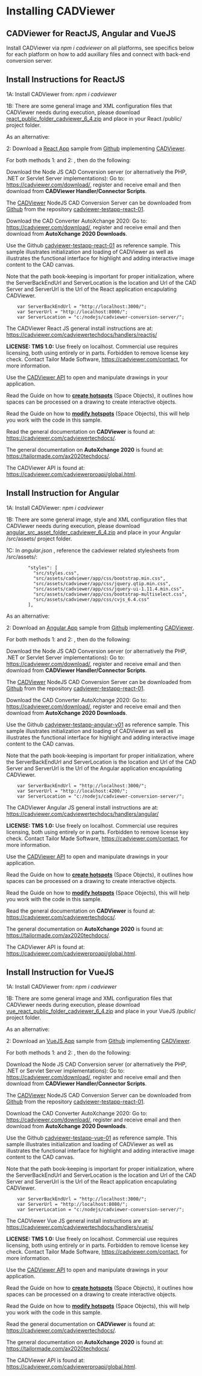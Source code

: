 # Installing CADViewer

## CADViewer for ReactJS, Angular and VueJS

Install CADViewer via *npm i cadviewer* on all platforms, see specifics below for each platform on how to add auxillary files and connect with back-end conversion server.


## Install Instructions for ReactJS

1A: Install CADViewer from: *npm i cadviewer* 

1B: There are some general image and XML configuration files that CADViewer needs during execution, please download [react_public_folder_cadviewer_6_4.zip](https://cadviewer.com/downloads/handlers/reactjs/react_public_folder_cadviewer_6_4.zip) and place in your React /public/ project folder.   

As an alternative:

2: Download a [React App](https://github.com/CADViewer/cadviewer-testapp-react-01) sample from [Github](https://github.com/CADViewer/cadviewer-testapp-react-01) implementing [CADViewer](https://github.com/CADViewer/cadviewer-testapp-react-01).


For both methods 1: and 2: , then do the following:


Download the Node JS CAD Conversion server (or alternatively the PHP, .NET or Servlet Server implementations):  Go to:  https://cadviewer.com/download/, register and receive email and then download from **CADViewer Handler/Connector Scripts**.

The [CADViewer](https://github.com/CADViewer/cadviewer-conversion-server) NodeJS CAD Conversion Server can be downloaded from [Github](https://github.com/CADViewer/cadviewer-conversion-server) from the repository [cadviewer-testapp-react-01](https://github.com/CADViewer/cadviewer-conversion-server).

Download the CAD Converter AutoXchange 2020:  Go to: https://cadviewer.com/download/, register and receive email and then download from **AutoXchange 2020 Downloads**.

Use the Github [cadviewer-testapp-react-01](https://github.com/CADViewer/cadviewer-testapp-react-01) as reference sample. This sample illustrates initialization and loading of CADViewer as well as illustrates the functional interface for highlight and adding interactive image content to the CAD canvas. 

Note that the path book-keeping is important for proper initialization, where the ServerBackEndUrl and ServerLocation is the location and Url of the CAD Server and ServerUrl is the Url of the React application encapulating CADViewer. 


		var ServerBackEndUrl = "http://localhost:3000/";
		var ServerUrl = "http://localhost:8000/";
		var ServerLocation = "c:/nodejs/cadviewer-conversion-server/";

The CADViewer React JS general install instructions are at: https://cadviewer.com/cadviewertechdocs/handlers/reactjs/

**LICENSE: TMS 1.0:** Use freely on localhost. Commercial use requires licensing, both using entirely or in parts. Forbidden to remove license key check.  Contact Tailor Made Software, https://cadviewer.com/contact, for more information. 

Use the [CADViewer API](https://cadviewer.com/cadviewerproapi/global.html) to open and manipulate drawings in your application. 

Read the Guide on how to **[create hotspots](https://cadviewer.com/highlight/main/)** (Space Objects), it outlines how spaces can be processed on a drawing to create interactive objects. 

Read the Guide on how to **[modify hotspots](https://cadviewer.com/highlight2/main/)**  (Space Objects), this will help you work with the code in this sample. 

Read the general documentation on **CADViewer** is found at: https://cadviewer.com/cadviewertechdocs/.

The general documentation on **AutoXchange 2020** is found at: https://tailormade.com/ax2020techdocs/.

The CADViewer API is found at: https://cadviewer.com/cadviewerproapi/global.html.




## Install Instruction for Angular

1A: Install CADViewer: *npm i cadviewer* 

1B: There are some general image, style and XML configuration files that CADViewer needs during execution, please download [angular_src_asset_folder_cadviewer_6_4.zip](https://cadviewer.com/downloads/handlers/angular/angular_src_asset_folder_cadviewer_6_4.zip) and place in your Angular /src/assets/ project folder.   

1C: In *angular.json* , reference the cadviewer related stylesheets from /src/assets/:

            "styles": [
              "src/styles.css",
              "src/assets/cadviewer/app/css/bootstrap.min.css",              
              "src/assets/cadviewer/app/css/jquery.qtip.min.css",
              "src/assets/cadviewer/app/css/jquery-ui-1.11.4.min.css",
              "src/assets/cadviewer/app/css/bootstrap-multiselect.css",
              "src/assets/cadviewer/app/css/cvjs_6.4.css"
            ],

As an alternative:

2: Download an [Angular App](https://github.com/CADViewer/cadviewer-testapp-angular-v01) sample from [Github](https://github.com/CADViewer/cadviewer-testapp-angular-v01) implementing [CADViewer](https://github.com/CADViewer/cadviewer-testapp-angular-v01).


For both methods 1: and 2: , then do the following:


Download the Node JS CAD Conversion server (or alternatively the PHP, .NET or Servlet Server implementations):  Go to:  https://cadviewer.com/download/, register and receive email and then download from **CADViewer Handler/Connector Scripts**.

The [CADViewer](https://github.com/CADViewer/cadviewer-conversion-server) NodeJS CAD Conversion Server can be downloaded from [Github](https://github.com/CADViewer/cadviewer-conversion-server) from the repository [cadviewer-testapp-react-01](https://github.com/CADViewer/cadviewer-conversion-server).

Download the CAD Converter AutoXchange 2020:  Go to: https://cadviewer.com/download/, register and receive email and then download from **AutoXchange 2020 Downloads**.

Use the Github [cadviewer-testapp-angular-v01](https://github.com/CADViewer/cadviewer-testapp-angular-v01) as reference sample. This sample illustrates initialization and loading of CADViewer as well as illustrates the functional interface for highlight and adding interactive image content to the CAD canvas. 

Note that the path book-keeping is important for proper initialization, where the ServerBackEndUrl and ServerLocation is the location and Url of the CAD Server and ServerUrl is the Url of the Angular application encapulating CADViewer. 


		var ServerBackEndUrl = "http://localhost:3000/";
		var ServerUrl = "http://localhost:4200/";
		var ServerLocation = "c:/nodejs/cadviewer-conversion-server/";

The CADViewer Angular JS general install instructions are at: https://cadviewer.com/cadviewertechdocs/handlers/angular/

**LICENSE: TMS 1.0:** Use freely on localhost. Commercial use requires licensing, both using entirely or in parts. Forbidden to remove license key check.  Contact Tailor Made Software, https://cadviewer.com/contact, for more information. 

Use the [CADViewer API](https://cadviewer.com/cadviewerproapi/global.html) to open and manipulate drawings in your application. 

Read the Guide on how to **[create hotspots](https://cadviewer.com/highlight/main/)** (Space Objects), it outlines how spaces can be processed on a drawing to create interactive objects. 

Read the Guide on how to **[modify hotspots](https://cadviewer.com/highlight2/main/)**  (Space Objects), this will help you work with the code in this sample. 

Read the general documentation on **CADViewer** is found at: https://cadviewer.com/cadviewertechdocs/.

The general documentation on **AutoXchange 2020** is found at: https://tailormade.com/ax2020techdocs/.

The CADViewer API is found at: https://cadviewer.com/cadviewerproapi/global.html.





## Install Instruction for VueJS


1A: Install CADViewer from: *npm i cadviewer* 

1B: There are some general image and XML configuration files that CADViewer needs during execution, please download [vue_react_public_folder_cadviewer_6_4.zip](https://cadviewer.com/downloads/handlers/reactjs/react_public_folder_cadviewer_6_4.zip) and place in your VueJS /public/ project folder.   

As an alternative:

2: Download an [VueJS App](https://github.com/CADViewer/cadviewer-testapp-vue-01) sample from [Github](https://github.com/CADViewer/cadviewer-testapp-vue-v01) implementing [CADViewer](https://github.com/CADViewer/cadviewer-testapp-vue-01).



For both methods 1: and 2: , then do the following:


Download the Node JS CAD Conversion server (or alternatively the PHP, .NET or Servlet Server implementations):  Go to:  https://cadviewer.com/download/, register and receive email and then download from **CADViewer Handler/Connector Scripts**.

The [CADViewer](https://github.com/CADViewer/cadviewer-conversion-server) NodeJS CAD Conversion Server can be downloaded from [Github](https://github.com/CADViewer/cadviewer-conversion-server) from the repository [cadviewer-testapp-react-01](https://github.com/CADViewer/cadviewer-conversion-server).

Download the CAD Converter AutoXchange 2020:  Go to: https://cadviewer.com/download/, register and receive email and then download from **AutoXchange 2020 Downloads**.

Use the Github [cadviewer-testapp-vue-01](https://github.com/CADViewer/cadviewer-testapp-vue-01) as reference sample. This sample illustrates initialization and loading of CADViewer as well as illustrates the functional interface for highlight and adding interactive image content to the CAD canvas. 

Note that the path book-keeping is important for proper initialization, where the ServerBackEndUrl and ServerLocation is the location and Url of the CAD Server and ServerUrl is the Url of the React application encapulating CADViewer. 


		var ServerBackEndUrl = "http://localhost:3000/";
		var ServerUrl = "http://localhost:8080/";
		var ServerLocation = "c:/nodejs/cadviewer-conversion-server/";

The CADViewer Vue JS general install instructions are at: https://cadviewer.com/cadviewertechdocs/handlers/vuejs/

**LICENSE: TMS 1.0:** Use freely on localhost. Commercial use requires licensing, both using entirely or in parts. Forbidden to remove license key check.  Contact Tailor Made Software, https://cadviewer.com/contact, for more information. 

Use the [CADViewer API](https://cadviewer.com/cadviewerproapi/global.html) to open and manipulate drawings in your application. 

Read the Guide on how to **[create hotspots](https://cadviewer.com/highlight/main/)** (Space Objects), it outlines how spaces can be processed on a drawing to create interactive objects. 

Read the Guide on how to **[modify hotspots](https://cadviewer.com/highlight2/main/)**  (Space Objects), this will help you work with the code in this sample. 

Read the general documentation on **CADViewer** is found at: https://cadviewer.com/cadviewertechdocs/.

The general documentation on **AutoXchange 2020** is found at: https://tailormade.com/ax2020techdocs/.

The CADViewer API is found at: https://cadviewer.com/cadviewerproapi/global.html.



